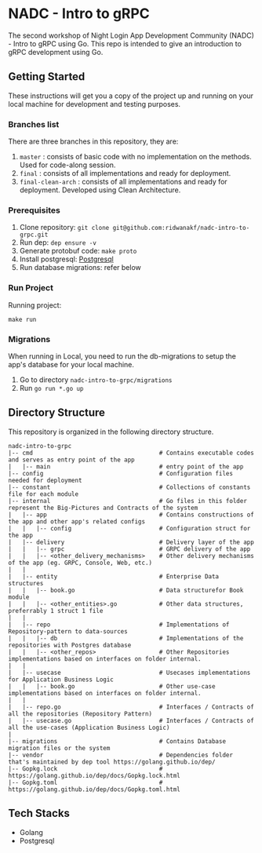 # NADC - Intro to gRPC
The second workshop of Night Login App Development Community (NADC) - Intro to gRPC using Go.
This repo is intended to give an introduction to gRPC development using Go.

## Getting Started

These instructions will get you a copy of the project up and running on your local machine for development and testing
purposes.

### Branches list
There are three branches in this repository, they are:
1. `master` : consists of basic code with no implementation on the methods. Used for code-along session.
2. `final` : consists of all implementations and ready for deployment.
3. `final-clean-arch` : consists of all implementations and ready for deployment. Developed using Clean Architecture.

### Prerequisites

1. Clone repository: `git clone git@github.com:ridwanakf/nadc-intro-to-grpc.git`
2. Run dep: `dep ensure -v`
3. Generate protobuf code: `make proto`
3. Install postgresql: [Postgresql](https://www.postgresql.org/download/)
4. Run database migrations: refer below

### Run Project

Running project:

```$xslt
make run
```

### Migrations

When running in Local, you need to run the db-migrations to setup the app's database for your local machine.

1. Go to directory `nadc-intro-to-grpc/migrations`
2. Run `go run *.go up`

## Directory Structure

This repository is organized in the following directory structure.

```
nadc-intro-to-grpc
|-- cmd                                    # Contains executable codes and serves as entry point of the app
|   |-- main                               # entry point of the app
|-- config                                 # Configuration files needed for deployment
|-- constant                               # Collections of constants file for each module
|-- internal                               # Go files in this folder represent the Big-Pictures and Contracts of the system
|   |-- app                                # Contains constructions of the app and other app's related configs
|   |   |-- config                         # Configuration struct for the app
|   |-- delivery                           # Delivery layer of the app
|   |   |-- grpc                           # GRPC delivery of the app
|   |   |-- <other_delivery_mechanisms>    # Other delivery mechanisms of the app (eg. GRPC, Console, Web, etc.)
|   |
|   |-- entity                             # Enterprise Data structures
|   |   |-- book.go                        # Data structurefor Book module
|   |   |-- <other_entities>.go            # Other data structures, preferrably 1 struct 1 file
|   | 
|   |-- repo                               # Implementations of Repository-pattern to data-sources
|   |   |-- db                             # Implementations of the repositories with Postgres database
|   |   |-- <other_repos>                  # Other Repositories implementations based on interfaces on folder internal.
|   |
|   |-- usecase                            # Usecases implementations for Application Business Logic
|   |   |-- book.go                        # Other use-case implementations based on interfaces on folder internal.
|   |
|   |-- repo.go                            # Interfaces / Contracts of all the repositories (Repository Pattern)
|   |-- usecase.go                         # Interfaces / Contracts of all the use-cases (Application Business Logic)
|
|-- migrations                             # Contains Database migration files or the system
|-- vendor                                 # Dependencies folder that's maintained by dep tool https://golang.github.io/dep/
|-- Gopkg.lock                             # https://golang.github.io/dep/docs/Gopkg.lock.html
|-- Gopkg.toml                             # https://golang.github.io/dep/docs/Gopkg.toml.html

```

## Tech Stacks

- Golang
- Postgresql
